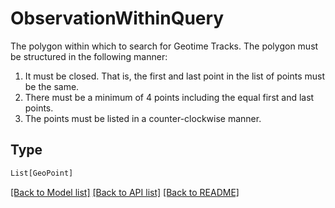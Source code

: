 # ObservationWithinQuery

The polygon within which to search for Geotime Tracks.
The polygon must be structured in the following manner:
1. It must be closed. That is, the first and last point in the list of points must be the same.
2. There must be a minimum of 4 points including the equal first and last points.
3. The points must be listed in a counter-clockwise manner.


## Type
```python
List[GeoPoint]
```


[[Back to Model list]](../../../../README.md#models-v1-link) [[Back to API list]](../../../../README.md#apis-v1-link) [[Back to README]](../../../../README.md)
